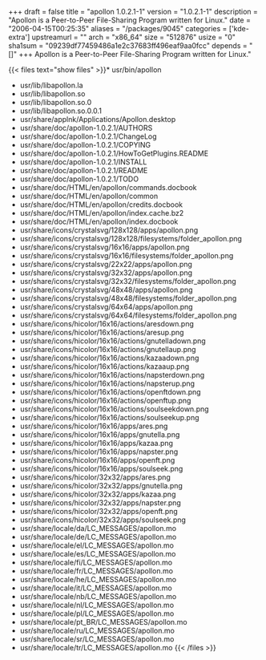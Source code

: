 +++
draft = false
title = "apollon 1.0.2.1-1"
version = "1.0.2.1-1"
description = "Apollon is a Peer-to-Peer File-Sharing Program written for Linux."
date = "2006-04-15T00:25:35"
aliases = "/packages/9045"
categories = ['kde-extra']
upstreamurl = ""
arch = "x86_64"
size = "512876"
usize = "0"
sha1sum = "09239df77459486a1e2c37683ff496eaf9aa0fcc"
depends = "[]"
+++
Apollon is a Peer-to-Peer File-Sharing Program written for Linux."

{{< files text="show files" >}}* usr/bin/apollon
* usr/lib/libapollon.la
* usr/lib/libapollon.so
* usr/lib/libapollon.so.0
* usr/lib/libapollon.so.0.0.1
* usr/share/applnk/Applications/Apollon.desktop
* usr/share/doc/apollon-1.0.2.1/AUTHORS
* usr/share/doc/apollon-1.0.2.1/ChangeLog
* usr/share/doc/apollon-1.0.2.1/COPYING
* usr/share/doc/apollon-1.0.2.1/HowToGetPlugins.README
* usr/share/doc/apollon-1.0.2.1/INSTALL
* usr/share/doc/apollon-1.0.2.1/README
* usr/share/doc/apollon-1.0.2.1/TODO
* usr/share/doc/HTML/en/apollon/commands.docbook
* usr/share/doc/HTML/en/apollon/common
* usr/share/doc/HTML/en/apollon/credits.docbook
* usr/share/doc/HTML/en/apollon/index.cache.bz2
* usr/share/doc/HTML/en/apollon/index.docbook
* usr/share/icons/crystalsvg/128x128/apps/apollon.png
* usr/share/icons/crystalsvg/128x128/filesystems/folder_apollon.png
* usr/share/icons/crystalsvg/16x16/apps/apollon.png
* usr/share/icons/crystalsvg/16x16/filesystems/folder_apollon.png
* usr/share/icons/crystalsvg/22x22/apps/apollon.png
* usr/share/icons/crystalsvg/32x32/apps/apollon.png
* usr/share/icons/crystalsvg/32x32/filesystems/folder_apollon.png
* usr/share/icons/crystalsvg/48x48/apps/apollon.png
* usr/share/icons/crystalsvg/48x48/filesystems/folder_apollon.png
* usr/share/icons/crystalsvg/64x64/apps/apollon.png
* usr/share/icons/crystalsvg/64x64/filesystems/folder_apollon.png
* usr/share/icons/hicolor/16x16/actions/aresdown.png
* usr/share/icons/hicolor/16x16/actions/aresup.png
* usr/share/icons/hicolor/16x16/actions/gnutelladown.png
* usr/share/icons/hicolor/16x16/actions/gnutellaup.png
* usr/share/icons/hicolor/16x16/actions/kazaadown.png
* usr/share/icons/hicolor/16x16/actions/kazaaup.png
* usr/share/icons/hicolor/16x16/actions/napsterdown.png
* usr/share/icons/hicolor/16x16/actions/napsterup.png
* usr/share/icons/hicolor/16x16/actions/openftdown.png
* usr/share/icons/hicolor/16x16/actions/openftup.png
* usr/share/icons/hicolor/16x16/actions/soulseekdown.png
* usr/share/icons/hicolor/16x16/actions/soulseekup.png
* usr/share/icons/hicolor/16x16/apps/ares.png
* usr/share/icons/hicolor/16x16/apps/gnutella.png
* usr/share/icons/hicolor/16x16/apps/kazaa.png
* usr/share/icons/hicolor/16x16/apps/napster.png
* usr/share/icons/hicolor/16x16/apps/openft.png
* usr/share/icons/hicolor/16x16/apps/soulseek.png
* usr/share/icons/hicolor/32x32/apps/ares.png
* usr/share/icons/hicolor/32x32/apps/gnutella.png
* usr/share/icons/hicolor/32x32/apps/kazaa.png
* usr/share/icons/hicolor/32x32/apps/napster.png
* usr/share/icons/hicolor/32x32/apps/openft.png
* usr/share/icons/hicolor/32x32/apps/soulseek.png
* usr/share/locale/da/LC_MESSAGES/apollon.mo
* usr/share/locale/de/LC_MESSAGES/apollon.mo
* usr/share/locale/el/LC_MESSAGES/apollon.mo
* usr/share/locale/es/LC_MESSAGES/apollon.mo
* usr/share/locale/fi/LC_MESSAGES/apollon.mo
* usr/share/locale/fr/LC_MESSAGES/apollon.mo
* usr/share/locale/he/LC_MESSAGES/apollon.mo
* usr/share/locale/it/LC_MESSAGES/apollon.mo
* usr/share/locale/nb/LC_MESSAGES/apollon.mo
* usr/share/locale/nl/LC_MESSAGES/apollon.mo
* usr/share/locale/pl/LC_MESSAGES/apollon.mo
* usr/share/locale/pt_BR/LC_MESSAGES/apollon.mo
* usr/share/locale/ru/LC_MESSAGES/apollon.mo
* usr/share/locale/sr/LC_MESSAGES/apollon.mo
* usr/share/locale/tr/LC_MESSAGES/apollon.mo
{{< /files >}}